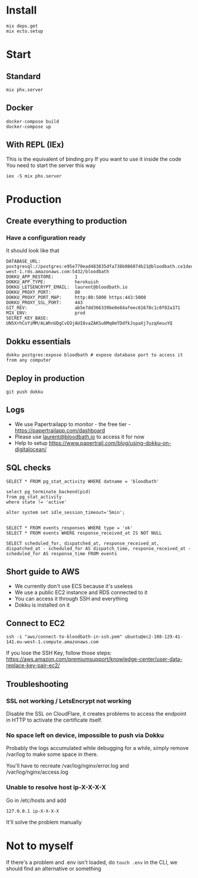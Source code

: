# Install

```
mix deps.get
mix ecto.setup
```

# Start

## Standard

```
mix phx.server
```

## Docker

```
docker-compose build
docker-compose up
```

## With REPL (IEx)
This is the equivalent of binding.pry
If you want to use it inside the code
You need to start the server this way

```
iex -S mix phx.server
```

# Production

## Create everything to production

### Have a configuration ready

It should look like that

```
DATABASE_URL:             postgresql://postgres:e95e770ead483835dfa738b086074b21@bloodbath.ce1deu8qn9z0.eu-west-1.rds.amazonaws.com:5432/bloodbath
DOKKU_APP_RESTORE:        1
DOKKU_APP_TYPE:           herokuish
DOKKU_LETSENCRYPT_EMAIL:  laurent@bloodbath.io
DOKKU_PROXY_PORT:         80
DOKKU_PROXY_PORT_MAP:     http:80:5000 https:443:5000
DOKKU_PROXY_SSL_PORT:     443
GIT_REV:                  ab5e7dd366339be0e84afeec61678c1c0f02a371
MIX_ENV:                  prod
SECRET_KEY_BASE:          UN5XrhCoYiMM/ALWhnUDgCvEOjAUI8vaZAKSu0Mq0mTDdfkJspaXj7uzqXeuuYQ
```

## Dokku essentials

```
dokku postgres:expose bloodbath # expose database port to access it from any computer
```

## Deploy in production

```
git push dokku
```

## Logs

- We use Papertrailapp to monitor - the free tier - https://papertrailapp.com/dashboard
- Please use laurent@bloodbath.io to access it for now
- Help to setup https://www.papertrail.com/blog/using-dokku-on-digitalocean/

## SQL checks

```
SELECT * FROM pg_stat_activity WHERE datname = 'bloodbath'

select pg_terminate_backend(pid)
from pg_stat_activity
where state != 'active'

alter system set idle_session_timeout='5min';


SELECT * FROM events_responses WHERE type = 'ok'
SELECT * FROM events WHERE response_received_at IS NOT NULL

SELECT scheduled_for, dispatched_at, response_received_at, dispatched_at - scheduled_for AS dispatch_time, response_received_at - scheduled_for AS response_time FROM events

```

## Short guide to AWS

- We currently don't use ECS because it's useless
- We use a public EC2 instance and RDS connected to it
- You can access it through SSH and everything
- Dokku is installed on it

## Connect to EC2

```
ssh -i "aws/connect-to-bloodbath-in-ssh.pem" ubuntu@ec2-108-129-41-141.eu-west-1.compute.amazonaws.com
```

If you lose the SSH Key, follow those steps: https://aws.amazon.com/premiumsupport/knowledge-center/user-data-replace-key-pair-ec2/

## Troubleshooting

### SSL not working / LetsEncrypt not working

Disable the SSL on CloudFlare, it creates problems to access the endpoint in HTTP to activate the certificate itself.

### No space left on device, impossible to push via Dokku

Probably the logs accumulated while debugging for a while, simply remove /var/log to make some space in there.

You'll have to recreate /var/log/nginx/error.log and /var/log/nginx/access.log

### Unable to resolve host ip-X-X-X-X

Go in /etc/hosts and add

```
127.0.0.1 ip-X-X-X-X
```

It'll solve the problem manually

# Not to myself

If there's a problem and .env isn't loaded, do `touch .env` in the CLI, we should find an alternative or something